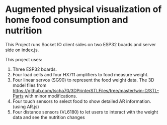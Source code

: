 # Augmented physical visualization of home food consumption and nutrition

This Project runs Socket IO client sides on two ESP32 boards and server side on index.js.

This project uses:
1. Three ESP32 boards. 
2. Four load cells and four HX711 amplifiers to food measure weight.
3. Four linear servos (SG90) to represent the food weight data. The 3D model files from https://github.com/tscha70/3DPrinterSTLFiles/tree/master/win-D/STL-Parts with minor modifications.
4. Four touch sensors to select food to show detailed AR information. (using AR.js) 
5. Four distance sensors (VL6180) to let users to interact with the weight data and see the nutrition changes

